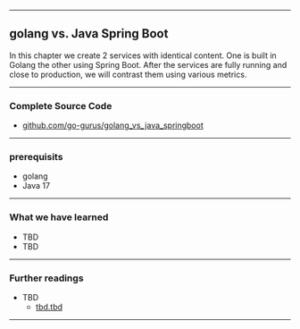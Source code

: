 <!-- .slide: data-background="img/GOLANG_VS_JAVA_SPRINGBOOT/00.jpg" data-background-size="100%" data-background-position="50% 50%" -->
----

## golang vs. Java Spring Boot

In this chapter we create 2 services with identical content.
One is built in Golang the other using Spring Boot.
After the services are fully running and close to production, we will contrast them using various metrics.

----

### Complete Source Code
* [github.com/go-gurus/golang_vs_java_springboot](https://github.com/go-gurus/golang_vs_java_springboot)

----

### prerequisits
* golang
* Java 17

----

### What we have learned
* TBD
* TBD

----

### Further readings
* TBD
    * [tbd.tbd](https://tbd.tbd/)
---